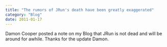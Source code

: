 ```yaml
---
title: "The rumors of JRun's death have been greatly exaggerated"
category: "Blog"
date: 2011-01-17
---
```



Damon Cooper posted a note on my Blog that JRun is not dead and will be around for awhile. Thanks for the update Damon.